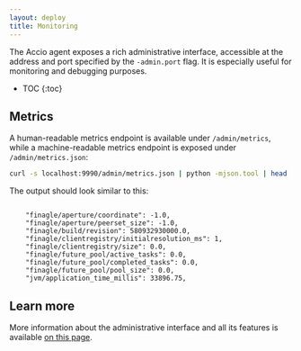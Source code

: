 ```yaml
---
layout: deploy
title: Monitoring
---
```


The Accio agent exposes a rich administrative interface, accessible at the address and port specified by the `-admin.port` flag.
It is especially useful for monitoring and debugging purposes.

* TOC
{:toc}

## Metrics

A human-readable metrics endpoint is available under `/admin/metrics`, while a machine-readable metrics endpoint is exposed under `/admin/metrics.json`:
```bash
curl -s localhost:9990/admin/metrics.json | python -mjson.tool | head
```

The output should look similar to this:
```

    "finagle/aperture/coordinate": -1.0,
    "finagle/aperture/peerset_size": -1.0,
    "finagle/build/revision": 580932930000.0,
    "finagle/clientregistry/initialresolution_ms": 1,
    "finagle/clientregistry/size": 0.0,
    "finagle/future_pool/active_tasks": 0.0,
    "finagle/future_pool/completed_tasks": 0.0,
    "finagle/future_pool/pool_size": 0.0,
    "jvm/application_time_millis": 33896.75,
```

## Learn more

More information about the administrative interface and all its features is available [on this page](https://twitter.github.io/twitter-server/Admin.html).
